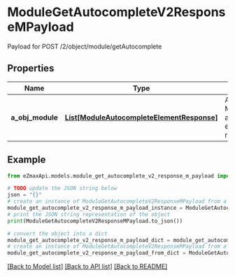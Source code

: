 # ModuleGetAutocompleteV2ResponseMPayload

Payload for POST /2/object/module/getAutocomplete

## Properties

Name | Type | Description | Notes
------------ | ------------- | ------------- | -------------
**a_obj_module** | [**List[ModuleAutocompleteElementResponse]**](ModuleAutocompleteElementResponse.md) | An array of Module autocomplete element response. | 

## Example

```python
from eZmaxApi.models.module_get_autocomplete_v2_response_m_payload import ModuleGetAutocompleteV2ResponseMPayload

# TODO update the JSON string below
json = "{}"
# create an instance of ModuleGetAutocompleteV2ResponseMPayload from a JSON string
module_get_autocomplete_v2_response_m_payload_instance = ModuleGetAutocompleteV2ResponseMPayload.from_json(json)
# print the JSON string representation of the object
print(ModuleGetAutocompleteV2ResponseMPayload.to_json())

# convert the object into a dict
module_get_autocomplete_v2_response_m_payload_dict = module_get_autocomplete_v2_response_m_payload_instance.to_dict()
# create an instance of ModuleGetAutocompleteV2ResponseMPayload from a dict
module_get_autocomplete_v2_response_m_payload_from_dict = ModuleGetAutocompleteV2ResponseMPayload.from_dict(module_get_autocomplete_v2_response_m_payload_dict)
```
[[Back to Model list]](../README.md#documentation-for-models) [[Back to API list]](../README.md#documentation-for-api-endpoints) [[Back to README]](../README.md)


